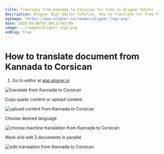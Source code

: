 ```yaml
---
title: Translate from Kannada to Corsican for free in Aligner Editor
description: Aligner Dual Editor Tutorial. How to translate for free from Kannada to Corsican. Aligner is multilingual document management platform. 
ogImage: "https://www.aligner.io/images/aligner-logo.png"
date: 2020-05-06T07:09:21+03:00
image: ../images/aligner-logo.png
onBlog: true
---
```


# How to translate document from Kannada to Corsican

1. Go to editor at [app.aligner.io](https://app.aligner.io "Aligner App web page")

![translate from Kannada to Corsican](../aligner-blank-editor.png "translate from Kannada to Corsican")

Copy-paste content or upload content

![upload content from Kannada to Corsican](../aligner-uploaded-document.png "upload content from Kannada to Corsican")

Choose desired language

![choose machine translation from Kannada to Corsican](../aligner-language-dropdown.png "choose machine translation from Kannada to Corsican")

Work and edit 2 documents in parallel

![edit translation from Kannada to Corsican](../aligner-double-sitded-editor.png "edit translation from Kannada to Corsican")

